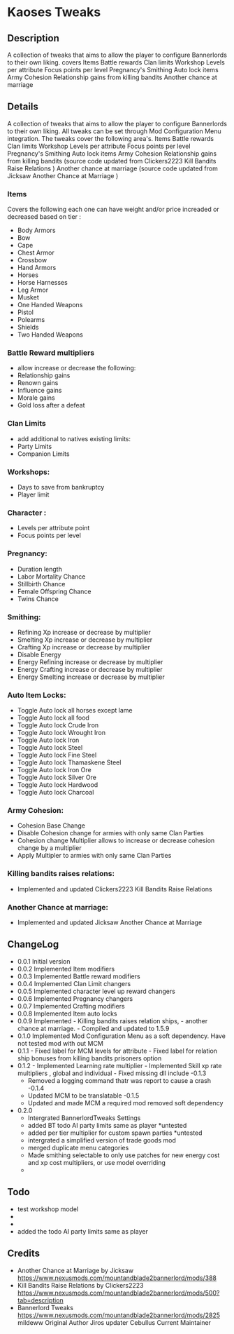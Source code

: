 ﻿# Kaoses Tweaks

## Description
A collection of tweaks that aims to allow the player to configure Bannerlords to their own liking. covers
Items 
﻿Battle rewards 
Clan limits
Workshop
Levels per attribute
Focus points per level
Pregnancy's
Smithing
Auto lock items 
Army Cohesion
Relationship gains from killing bandits
Another chance at marriage

## Details
A collection of tweaks that aims to allow the player to configure Bannerlords to their own liking. All tweaks can be set through Mod Configuration Menu integration. The tweaks cover the following area's.
Items 
﻿Battle rewards 
Clan limits
Workshop
Levels per attribute
Focus points per level
Pregnancy's
Smithing
Auto lock items 
Army Cohesion
Relationship gains from killing bandits (source code updated from Clickers2223  Kill Bandits Raise Relations﻿ )
Another chance at marriage (source code updated from Jicksaw  Another Chance at Marriage﻿   )

### Items 
Covers the following each one can have weight and/or price increaded or decreased based on tier :
- Body Armors
- Bow
- Cape
- Chest Armor
- Crossbow
- Hand Armors
- Horses
- Horse Harnesses
- Leg Armor
- Musket
- One Handed Weapons
- Pistol
- Polearms
- Shields
- Two Handed Weapons

### Battle Reward multipliers 
- allow increase or decrease the following:
- Relationship gains
- Renown gains
- Influence gains
- Morale gains
- Gold loss after a defeat

### Clan Limits 
- add additional to natives existing limits:
- Party Limits
- Companion Limits

### Workshops:
- Days to save from bankruptcy
- Player limit

### Character :
- Levels per attribute point
- Focus points per level

### Pregnancy:
- Duration length
- Labor Mortality Chance
- Stillbirth Chance
- Female Offspring Chance
- Twins Chance

### Smithing:
- Refining Xp increase or decrease by multiplier
- Smelting Xp increase or decrease by multiplier
- Crafting Xp increase or decrease by multiplier
- Disable Energy
- Energy Refining increase or decrease by multiplier
- Energy Crafting increase or decrease by multiplier
- Energy Smelting increase or decrease by multiplier


### Auto Item Locks:
- Toggle Auto lock all horses except lame  
- Toggle Auto lock all food
- Toggle Auto lock  Crude Iron
- Toggle Auto lock Wrought Iron
- Toggle Auto lock Iron
- Toggle Auto lock Steel
- Toggle Auto lock Fine Steel
- Toggle Auto lock Thamaskene Steel
- Toggle Auto lock Iron Ore
- Toggle Auto lock Silver Ore
- Toggle Auto lock Hardwood
- Toggle Auto lock Charcoal

### Army Cohesion:
- Cohesion Base Change
- Disable Cohesion change for armies with only same Clan Parties
- Cohesion change Multiplier  allows to increase or decrease cohesion change by a multiplier
- Apply Multipler to armies with only same Clan Parties

### Killing bandits raises relations:
- Implemented and updated Clickers2223  Kill Bandits Raise Relations

### Another Chance at marriage:
- Implemented and updated   Jicksaw  Another Chance at Marriage














## ChangeLog
- 0.0.1 Initial version 
- 0.0.2 Implemented Item modifiers
- 0.0.3 Implemented Battle reward modifiers
- 0.0.4 Implemented Clan Limit changers
- 0.0.5 Implemented character level up reward changers
- 0.0.6 Implemented Pregnancy changers
- 0.0.7 Implemented Crafting modifiers 
- 0.0.8 Implemented Item auto locks
- 0.0.9 Implemented 
      - Killing bandits raises relation ships, 
      - another chance at marriage. 
      - Compiled and updated to 1.5.9
- 0.1.0 Implemented Mod Configuration Menu﻿ as a soft dependency. Have not tested mod with out MCM
- 0.1.1
      - Fixed label for MCM levels for attribute 
      - Fixed label for relation ship bonuses from killing bandits prisoners option 
- 0.1.2 
      -  Implemented Learning rate multiplier
      -  Implemented Skill xp rate multipliers , global and individual
      -  Fixed missing dll include 
-0.1.3
    - Removed a logging command thatr was report to cause a crash
-0.1.4 
    - Updated MCM to be translatable
-0.1.5 
    - Updated and made MCM a required mod removed soft dependency
- 0.2.0
    - Intergrated BannerlordTweaks Settings
    - added BT todo AI party limits same as player *untested
    - added per tier multiplier for custom spawn parties *untested
    - intergrated a simplified version of trade goods mod
    - merged duplicate menu categories
    - Made smithing selectable to only use patches for new energy cost and xp cost multipliers, or use model overriding
    - 



## Todo
- test workshop model
- 
-  
- added the todo AI party limits same as player



## Credits 
- Another Chance at Marriage by Jicksaw  https://www.nexusmods.com/mountandblade2bannerlord/mods/388
- Kill Bandits Raise Relations by Clickers2223  https://www.nexusmods.com/mountandblade2bannerlord/mods/500?tab=description
- Bannerlord Tweaks https://www.nexusmods.com/mountandblade2bannerlord/mods/2825 mildeww Original Author Jiros updater Cebullus Current Maintainer